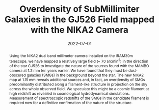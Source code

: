---
title: "Overdensity of SubMillimiter Galaxies in the GJ526 Field mapped with the NIKA2 Camera"
collection: "publications"
category: "co_procs"
permalink: /publications/2022EPJWC25700027L
link: https://ui.adsabs.harvard.edu/abs/2022EPJWC.25700027L/abstract
date: 2022-07-01
venue: "mm Universe @ NIKA2 - Observing the mm Universe with the NIKA2 Camera"
citation: "Rigby, A. J., Adam, R., Ade, P., et al. (2022), mm Universe @ NIKA2 - Observing the mm Universe with the NIKA2 Camera, 257, 00041."
abstract: "Using the NIKA2 dual band millimeter camera installed on the IRAM30m telescope, we have mapped a relatively large field (~ 70 arcmin<SUP>2</SUP>) in the direction of the star GJ526 to investigate the nature of the sources found with the MAMBO camera at 1.2 mm ten years earlier. We have found that they must be dust-obscured galaxies (SMGs) in the background beyond the star. The new NIKA2 map at 1.15 mm reveals additional sources and, in fact, an overdensity of SMGs predominantly distributed along a filament-like structure in projection on the sky across the whole observed field. We speculate this might be a cosmic filament at high redshift as revealed in cosmological hydrodynamical simulations. Measurement of spectroscopic redshifts of the SMGs in the candidate filament is required now for a definitive confirmation of the nature of the structure."
---